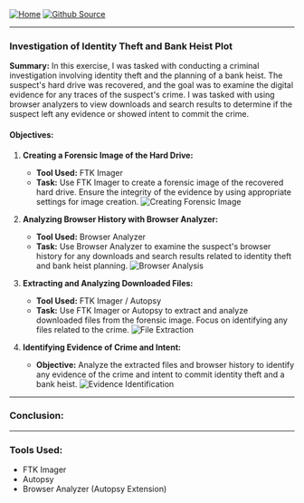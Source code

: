 <div style="display: inline-block;">
  <a href="https://breachopen.github.io/Chas-Riley/">
    <img src="https://img.shields.io/badge/Home-3ba0e6" alt="Home">
  </a>
</div>

<div style="display: inline-block;">
  <a href="https://github.com/BreachOpen/Chas-Riley/" target="_blank">
    <img src="https://img.shields.io/badge/Github_Source-3ba0e6" alt="Github Source">
  </a>
</div>

---

### Investigation of Identity Theft and Bank Heist Plot

**Summary:**
In this exercise, I was tasked with conducting a criminal investigation involving identity theft and the planning of a bank heist. The suspect's hard drive was recovered, and the goal was to examine the digital evidence for any traces of the suspect's crime. I was tasked with using browser analyzers to view downloads and search results to determine if the suspect left any evidence or showed intent to commit the crime.

#### Objectives:

1. **Creating a Forensic Image of the Hard Drive:**
   - **Tool Used:** FTK Imager
   - **Task:** Use FTK Imager to create a forensic image of the recovered hard drive. Ensure the integrity of the evidence by using appropriate settings for image creation.
![Creating Forensic Image]()

2. **Analyzing Browser History with Browser Analyzer:**
   - **Tool Used:** Browser Analyzer
   - **Task:** Use Browser Analyzer to examine the suspect's browser history for any downloads and search results related to identity theft and bank heist planning.
![Browser Analysis]()

3. **Extracting and Analyzing Downloaded Files:**
   - **Tool Used:** FTK Imager / Autopsy
   - **Task:** Use FTK Imager or Autopsy to extract and analyze downloaded files from the forensic image. Focus on identifying any files related to the crime.
![File Extraction]()

4. **Identifying Evidence of Crime and Intent:**
   - **Objective:** Analyze the extracted files and browser history to identify any evidence of the crime and intent to commit identity theft and a bank heist.
![Evidence Identification]()

---

### Conclusion:


---

### Tools Used:
- FTK Imager
- Autopsy
- Browser Analyzer (Autopsy Extension)
